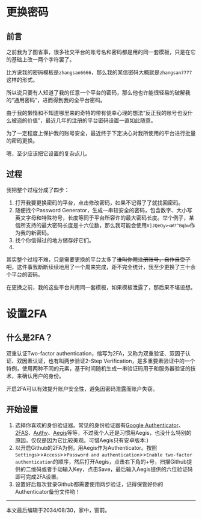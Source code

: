 # 更换密码
## 前言
之前我为了图省事，很多社交平台的账号名和密码都是用的同一套模板，只是在它的基础上改一两个字符罢了。

比方说我的密码模板是`zhangsan6666`，那么我的某信密码大概就是`zhangsan7777`这样的形式。

所以说只要有人知道了我的任意一个平台的密码，那么他也许能很轻易的破解我的“通用密码”，进而得到我的全平台密码。

由于我的懒惰和不知道哪里来的奇特的带有侥幸心理的想法“反正我的账号也没什么被盗的价值”，最近几年的注册的平台密码设置一直如此随意。

为了一定程度上保护我的账号安全，最近终于下定决心对我所使用的平台进行批量的密码更换。

嗯，至少应该把它设置的复杂点儿。
## 过程
我把整个过程分成了四步：

1. 打开我要更换密码的平台，点击修改密码，如果不记得了了就找回密码。
2. 随便找个Password Generator，生成一串较安全的密码，包含数字、大小写英文字母和特殊符号，长度等同于平台所容许的最大密码长度。举个例子，某信所支持的最大密码长度是十六位数，那么我可能会使用`V]JQeOy><W?^Bqbw`作为我的新密码。
3. 找个你信得过的地方储存好它们。
4. 
其实整个过程不难，只是需要更换的平台太多了~~谁叫你瞎注册账号，自作自受了吧~~，这件事我断断续续地用了一个周来完成，距不完全统计，我至少更换了三十余个平台的密码。

在更换之前，我的这些平台共用同一套模板，如果模板泄露了，那后果不堪设想。
# 设置2FA

## 什么是2FA？
双重认证Two-factor authentication，缩写为2FA，又称为双重验证、双因子认证、双因素认证，也有叫两步验证2-Step Verification，是多重要素验证中的一个特例，使用两种不同的元素，基于时间随机生成一串验证码用于和服务器验证的技术，来确认用户的身份。

开启2FA可以有效提升账户安全性，避免因密码泄露而账户失窃。

## 开始设置
1. 选择你喜欢的身份验证器。常见的身份验证器有[Google Authenticator](https://play.google.com/store/apps/details?id=com.google.android.apps.authenticator2)、[2FAS](https://2fas.com/)、[Authy](https://authy.com/)、[Aegis](https://getaegis.app/)等等，不过我个人还是习惯用Aegis，也没什么特别的原因，仅仅是因为它比较美观。可惜Aegis只有安卓版本:)
3. 以开启Github的2FA为例，用Aegis作为Authenticator。按照`Settings`>>`Access`>>`Password and authentication`>>`Enable two-factor authentication`的顺序，然后打开Aegis，点击右下角的+号，扫描Github提供的二维码或者手动输入Key，点击Save，最后输入Aegis提供的六位验证码即可完成2FA设置。
4. 设置好后每次登录Github都需要使用两步验证，记得保管好你的Authenticator备份文件哟！
***
本文最后编辑于2034/08/30，家中，窗前。

<!-- ##{"script":"<script src='https://blog.meekdai.com/Gmeek/plugins/articletoc.js'></script>"}## -->
